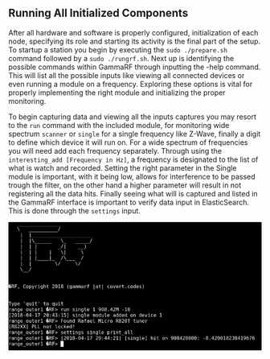 ## Running All Initialized Components
After all hardware and software is properly configured, initialization of each node, specifying its role and starting its activity is the final part of the setup. To startup a station you begin by executing the `sudo ./prepare.sh` command followed by a `sudo ./rungrf.sh`. Next up is identifying the possible commands within GammaRF through inputting the -help command. This will list all the possible inputs like viewing all connected devices or even running a module on a frequency. Exploring these options is vital for properly implementing the right module and initializing the proper monitoring.

To begin capturing data and viewing all the inputs captures you may resort to the `run` command with the included module, for monitoring wide spectrum `scanner` or `single` for a single frequency like Z-Wave, finally a digit to define which device it will run on. For a wide spectrum of frequencies you will need add each frequency separately. Through using the `interesting_add [Frequency in Hz]`, a frequency is designated to the list of what is watch and recorded. Setting the right parameter in the Single module is important, with it being low, allows for interference to be passed trough the filter, on the other hand a higher parameter will result in not registering all the data hits. Finally seeing what will is captured and listed in the GammaRF interface is important to verify data input in ElasticSearch. This is done through the `settings` input.

![](Operation.png)
